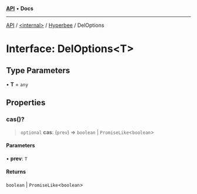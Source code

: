 [**API**](../../../../README.md) • **Docs**

***

[API](../../../../README.md) / [\<internal\>](../../../README.md) / [Hyperbee](../README.md) / DelOptions

# Interface: DelOptions\<T\>

## Type Parameters

• **T** = `any`

## Properties

### cas()?

> `optional` **cas**: (`prev`) => `boolean` \| `PromiseLike`\<`boolean`\>

#### Parameters

• **prev**: `T`

#### Returns

`boolean` \| `PromiseLike`\<`boolean`\>
